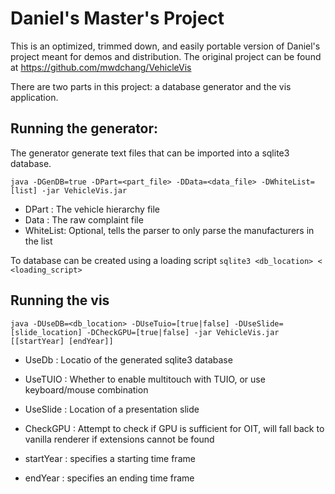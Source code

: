 Daniel's Master's Project 
===

This is an optimized, trimmed down, and easily portable version of Daniel's project meant for demos and distribution. The original project can be found at https://github.com/mwdchang/VehicleVis

There are two parts in this project: a database generator and the vis application. 

Running the generator:
---
The generator generate text files that can be imported into a sqlite3 database.

`java -DGenDB=true -DPart=<part_file> -DData=<data_file> -DWhiteList=[list] -jar VehicleVis.jar`

 - DPart : The vehicle hierarchy file
 - Data  : The raw complaint file
 - WhiteList: Optional, tells the parser to only parse the manufacturers in the list

To database can be created using a loading script
`sqlite3 <db_location> < <loading_script>`




Running the vis
---
`java -DUseDB=<db_location> -DUseTuio=[true|false] -DUseSlide=[slide_location] -DCheckGPU=[true|false] -jar VehicleVis.jar [[startYear] [endYear]]`


 - UseDb : Locatio of the generated sqlite3 database
 - UseTUIO : Whether to enable multitouch with TUIO, or use keyboard/mouse combination
 - UseSlide : Location of a presentation slide
 - CheckGPU : Attempt to check if GPU is sufficient for OIT, will fall back to vanilla renderer if extensions cannot be found

 - startYear : specifies a starting time frame
 - endYear : specifies an ending time frame
